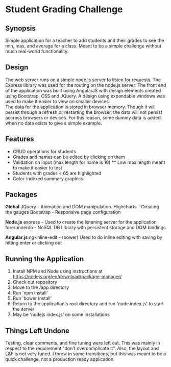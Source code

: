 # Student Grading Challenge

## Synopsis

Simple application for a teacher to add students and their grades to see the min, max, and average for a class. Meant to be a simple challenge without much real-world functionality.

## Design

The web server runs on a simple node.js server to listen for requests. The Express library was used for the routing on the node.js server. 
The front end of the application was built using AngularJS with design elements created using Bootstrap, CSS and JQuery. A design using expandable windows was used to make it easier to view on smaller devices.  
The data for the application is stored in browser memory. Though it will persist through a refresh or restarting the browser, the data will not persist accross browsers or devices. For this reason, some dummy data is added when no data exists to give a simple example. 

## Features
* CRUD operations for students
* Grades and names can be edited by clicking on them
* Validation on input (max length for name is 10)
** Low max length meant to make it easier to test
* Students with grades < 65 are highlighted
* Color-indexed summary graphics

## Packages
__Global__
JQuery - Animation and DOM manipulation.
Highcharts - Creating the gauges
Bootstrap - Responsive page configuration

__Node.js__
express - Used to create the listening server for the application
forerunnerdb - NoSQL DB Library with persistent storage and DOM bindings

__Angular.js__
ng-inline-edit - (bower) Used to do inline editing with saving by hitting enter or clicking out


## Running the Application

1. Install NPM and Node using instructions at https://nodejs.org/en/download/package-manager/
2. Check out repository
3. Move to the /app directory
4. Run 'npm install'
5. Run 'bower install'
6. Return to the application's root directory and run 'node index.js' to start the server
  1. May be 'nodejs index.js' on some installations

## Things Left Undone

Testing, clear comments, and fine tuning were left out. This was mainly in respect to the requirement "don't overcomplicate it". Also, the layout and L&F is not very tuned. I threw in some transitions, but this was meant to be a quick challenge, not a production ready application. 
